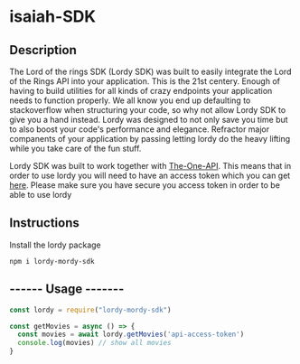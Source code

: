 # isaiah-SDK

## Description
The Lord of the rings SDK (Lordy SDK) was built to easily integrate the Lord of the Rings API into your application. This is the 21st centery. Enough of having to build utilities for all kinds of crazy endpoints your application needs to function properly. We all know you end up defaulting to stackoverflow when structuring your code, so why not allow Lordy SDK to give you a hand instead. Lordy was designed to not only save you time but to also boost your code's performance and elegance. Refractor major companents of your application by passing letting lordy do the heavy lifting while you take care of the fun stuff.

Lordy SDK was built to work together with [The-One-API](https://the-one-api.dev/). This means that in order to use lordy you will need to have an access token which you can get [here](https://the-one-api.dev/sign-up). Please make sure you have secure you access token in order to be able to use lordy

## Instructions

Install the lordy package 
```
npm i lordy-mordy-sdk
```

## ------ Usage -------
```javascript
const lordy = require("lordy-mordy-sdk")

const getMovies = async () => {
  const movies = await lordy.getMovies('api-access-token')
  console.log(movies) // show all movies
}
```
